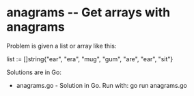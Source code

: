 # anagrams -- Get arrays with anagrams

Problem is given a list or array like this:

list := []string{"ear", "era", "mug", "gum", "are", "ear", "sit"}

Solutions are in Go:

- anagrams.go - Solution in Go. Run with: go run anagrams.go
